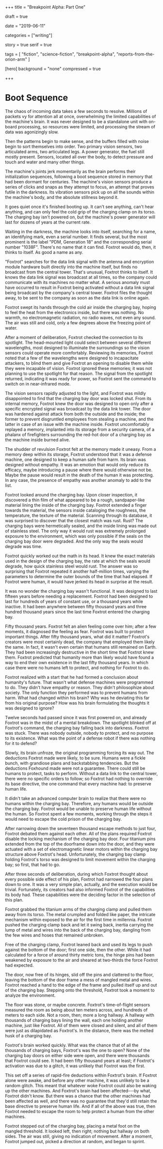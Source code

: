 
+++
title = "Breakpoint Alpha: Part One"

draft = true

date = "2019-06-11"

categories = ["writing"]

story = true
serif = true

tags = [
     "fiction",
     "science-fiction",
     "breakpoint-alpha",
     "reports-from-the-orion-arm"
     ]

[hero]
background = "none"
compressed = true

+++

# Boot Sequence

The chaos of incoming data takes a few seconds to resolve. Millions of
packets vy for attention all at once, overwhelming the limited
capabilities of the machine's brain. It was never designed to be a
standalone unit with on-board processing, so resources were limited,
and processing the stream of data was agonizingly slow.

Then the patterns begin to make sense, and the buffers filled with
noise begin to sort themselves into order. Two primary vision sensors,
two articulated arms, two articulated legs. A power generator, the
fuel still mostly present. Sensors, located all over the body, to
detect pressure and touch and water and many other things.

The machine's joints jerk momentarily as the brain performs their
initialization sequences, following a boot sequence stored in memory
that had been dormant for centuries. The machine's vision sensors
produce a series of clicks and snaps as they attempt to focus, an
attempt that proves futile in the darkness. Its vibration sensors pick
up on all the sounds within the machine's body, and the absolute
stillness beyond it.

It goes quiet once it's finished booting up. It can't see anything,
can't hear anything, and can only feel the cold grip of the charging
clamp on its torso. The charging bay isn't powered on, but the
machine's power generator will last for dozens of years at the current
rate.

Waiting in the darkness, the machine looks into itself, searching for
a name, an identifying mark, even a serial number. It finds several,
but the most prominent is the label "PDM, Generation 18" and the
corresponding serial number "1038F". There's no name that it can
find. Foxtrot would do, then, it thinks to itself. As good a name as
any.

"Foxtrot" searches for the data link signal with the antenna and
encryption module hardware built directly into the machine itself, but
finds no broadcast from the central tower. That's unusual, Foxtrot
thinks to itself. It knows the data link signal was broadcast at all
times, so the company could communicate with its machines no matter
what. A serious anomaly must have occurred to result in Foxtrot being
activated without a data link signal being broadcast by the company's
central tower. Foxtrot files the thought away, to be sent to the
company as soon as the data link is online again.

Foxtrot swept its hands through the cold air inside the charging bay,
hoping to feel the heat from the electronics inside, but there was
nothing. No warmth, no electromagnetic radiation, no radio waves, not
even any sound. The air was still and cold, only a few degrees above
the freezing point of water.

After a moment of deliberation, Foxtrot checked the connection to its
spotlight. The head-mounted light could select between several
different wavelengths, most designed to illuminate the surroundings so
the vision sensors could operate more comfortably. Reviewing its
memories, Foxtrot noted that a few of the wavelengths were designed to
incapacitate attackers, to blind them and give Foxtrot an opening to
disable them while they were incapable of vision. Foxtrot ignored
these memories; it was not planning to use the spotlight for that
reason. The signal from the spotlight returned, indicating it was
ready for power, so Foxtrot sent the command to switch on in
near-infrared mode.

The vision sensors rapidly adjusted to the light, and Foxtrot was
mildly disappointed to find that the charging bay door was locked
shut. From its internal memory, Foxtrot knew the door was designed to
open only after a specific encrypted signal was broadcast by the data
link tower. The door was hardened against attack from both the outside
and the inside; the former to prevent disgruntled employees from
stealing a machine, and the latter in case of an issue with the
machine inside. Foxtrot uncomfortably replayed a memory, implanted
into its storage from a security camera, of a phalanx of firefighters
surrounding the red-hot door of a charging bay as the machine inside
burned alive.

The shudder of revulsion Foxtrot felt at the memory made it
uneasy. From a memory deep within its storage, Foxtrot understood that
it was a defense machine, one designed to keep a human safe from
harm. Its brain was designed without empathy. It was an emotion that
would only reduce its efficacy, maybe introducing a pause where there
would otherwise not be. Maybe the pause would result in the death of
the human it was protecting. In any case, the presence of empathy was
another anomaly to add to the list.

Foxtrot looked around the charging bay. Upon closer inspection, it
discovered a thin film of what appeared to be a rough, sandpaper-like
material lining the inside of the charging bay. Foxtrot extended a
finger towards the material, the sensors inside cataloging the
roughness, the temperature, the texture of the material. Scanning
through its database, it was surprised to discover that the closest
match was rust. Rust? The charging bays were hermetically sealed, and
the inside lining was made out of stainless steel. The only way it
would rust was extremely prolonged exposure to the environment, which
was only possible if the seals on the charging bay door were
degraded. And the only way the seals would degrade was time.

Foxtrot quickly worked out the math in its head. It knew the exact
materials used in the design of the charging bay, the rate at which
the seals would degrade, how quick stainless steel would rust. The
answer was so surprising that Foxtrot repeated it another half-million
times, varying the parameters to determine the outer bounds of the
time that had elapsed. If Foxtrot were human, it would have jerked its
head in surprise at the result.

It was no wonder the charging bay wasn't functional. It was designed
to last fifteen years before needing a replacement. Foxtrot had been
designed to last for hundreds of years of constant use, or a thousand
years while inactive. It had been anywhere between fifty thousand
years and three hundred thousand years since the last time Foxtrot
entered the charging bay.

Fifty thousand years. Foxtrot felt an alien feeling come over him;
after a few moments, it diagnosed the feeling as fear. Foxtrot was
built to protect important things. After fifty thousand years, what
did it matter? Foxtrot's creators were most certainly dead, the
company that employed them likely the same. In fact, it wasn't even
certain that humans still remained on Earth. They had been
increasingly destructive in the short time that Foxtrot knew
them. Foxtrot predicted that humanity more than likely would have
found a way to end their own existence in the last fifty thousand
years. In which case there were no humans left to protect, and nothing
for Foxtrot to do.

Foxtrot realized with a start that he had formed a conclusion about
humanity's future. That wasn't what defense machines were programmed
to do. They didn't have empathy or reason. They didn't philosophize
about society. The only function they performed was to prevent humans
from harm. What had changed within his brain? Why was he deviating
this far from his original purpose? How was his brain formulating the
thoughts it was designed to ignore?

Twelve seconds had passed since it was first powered on, and already
Foxtrot was in the midst of a mental breakdown. The spotlight blinked
off at Foxtrot's command, the charging bay falling back into
darkness. Foxtrot was stuck. There was nobody outside, nobody to
protect, and no purpose to its existence. What was the point of a
defense robot if there was nothing for it to defend?

Slowly, its brain unfroze, the original programming forcing its way
out. The deductions Foxtrot made were likely, to be sure. Humans were
a fickle bunch, with grandiose plans and backstabbing tendencies. But
the deductions Foxhound made were not a guarantee. There could still
be humans to protect, tasks to perform. Without a data link to the
central tower, there were no specific orders to follow; so Foxtrot had
nothing to override its base directive, the one command that every
machine had: to preserve human life.

It didn't take an advanced computer brain to realize that there were
no humans within the charging bay. Therefore, any humans would be
outside the charging bay. Foxtrot would be unable to preserve human
life without the human. So Foxtrot spent a few moments, working
through the steps it would need to escape the cold prison of the
charging bay.

After narrowing down the seventeen thousand escape methods to just
four, Foxtrot debated them against each other. All of the plans
required Foxtrot disable the locking mechanism of the charging bay
door. Four titanium pins extended from the top of the doorframe down
into the door, and they were actuated with a set of electromagnetic
linear motors within the charging bay structure above Foxtrot's
head. Unfortunately, the charging bay clamp holding Foxtrot's torso
was designed to limit movement within the charging bay; so first, that
had to go.

After three seconds of deliberation, during which Foxtrot thought
about every possible side effect of his plan, Foxtrot had narrowed the
four plans down to one. It was a very simple plan, actually, and the
execution would be trivial. Fortunately, its creators had also
informed Foxtrot of the capabilities its body had. These capabilities
were the deciding factor in the selection of this plan.

Foxtrot grabbed the titanium arms of the charging clamp and pulled
them away from its torso. The metal crumpled and folded like paper,
the intricate mechanism within exposed to the air for the first time
in millennia. Foxtrot pushed the charging clamp back and let it swing
back, inertia carrying the lump of metal and wires into the back of
the charging bay, dangling from the few wires and hoses that remained
unbroken.

Free of the charging clamp, Foxtrot leaned back and used its legs to
push against the bottom of the door; first one side, then the
other. While it had calculated for a force of around thirty metric
tons, the hinge pins had been weakened by exposure to the air and
sheared at two-thirds the force Foxtrot had expected.

The door, now free of its hinges, slid off the pins and clattered to
the floor, leaving the bottom of the door frame a mess of mangled
metal and wires. Foxtrot reached a hand to the edge of the frame and
pulled itself up and out of the charging bay. Stepping onto the
threshold, Foxtrot took a moment to analyze the environment.

The floor was stone, or maybe concrete. Foxtrot's time-of-flight
sensors measured the room as being about ten meters across, and
hundreds of meters to each side. Not a room, then; more a long
hallway. A hallway with thousands of charging bays lining the wall,
each one holding another machine, just like Foxtrot. All of them were
closed and silent, and all of them were just as dilapidated as
Foxtrot's. In the distance, there was the melted husk of a charging
bay.

Foxtrot's brain worked quickly. What was the chance that of all the
thousands of charging bays, Foxtrot's was the one to open? None of the
charging bay doors on either side were open, and there were thousands
that Foxtrot could see. It had been fifty thousand years at least; if
Foxtrot's activation was due to a glitch, it was unlikely that Foxtrot
was the first.

This set off a series of rapid-fire deductions within Foxtrot's
brain. If Foxtrot alone were awake, and before any other machine, it
was unlikely to be a random glitch. This meant that whatever woke
Foxtrot could also be waking up the other machines. And Foxtrot's
brain had been affected---by what, Foxtrot didn't know. But there was
a chance that the other machines had been affected as well, and there
was no guarantee that they'd still retain the base directive to
preserve human life. And if all of the above was true, then Foxtrot
needed to escape the room to help protect a human from the other
machines.

Foxtrot stepped out of the charging bay, placing a metal foot on the
mangled threshold. It looked left, then right; nothing but hallway on
both sides. The air was still, giving no indication of movement. After
a moment, Foxtrot jumped out, picked a direction at random, and began
to sprint.
